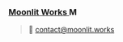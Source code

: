 ### [Moonlit Works <img src="https://cdn.moonlit.works/logo/favicon.ico" alt="Moonlit Works logo" width="16" />](https://moonlit.works)

> 📧 contact@moonlit.works
